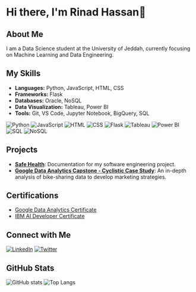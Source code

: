 # Hi there, I'm Rinad Hassan👋


## About Me

I am a Data Science student at the University of Jeddah, currently focusing on Machine Learning and Data Engineering.

## My Skills

- **Languages:** Python, JavaScript, HTML, CSS
- **Frameworks:** Flask
- **Databases:** Oracle, NoSQL
- **Data Visualization:** Tableau, Power BI
- **Tools:** Git, VS Code, Jupyter Notebook, BigQuery, SQL

![Python](https://img.shields.io/badge/Python-3776AB?style=for-the-badge&logo=python&logoColor=white)
![JavaScript](https://img.shields.io/badge/JavaScript-F7DF1E?style=for-the-badge&logo=javascript&logoColor=black)
![HTML](https://img.shields.io/badge/HTML-E34F26?style=for-the-badge&logo=html5&logoColor=white)
![CSS](https://img.shields.io/badge/CSS-1572B6?style=for-the-badge&logo=css3&logoColor=white)
![Flask](https://img.shields.io/badge/Flask-000000?style=for-the-badge&logo=flask&logoColor=white)
![Tableau](https://img.shields.io/badge/Tableau-E97627?style=for-the-badge&logo=tableau&logoColor=white)
![Power BI](https://img.shields.io/badge/Power_BI-F2C811?style=for-the-badge&logo=powerbi&logoColor=white)
![SQL](https://img.shields.io/badge/SQL-336791?style=for-the-badge&logo=postgresql&logoColor=white)
![NoSQL](https://img.shields.io/badge/NoSQL-4DB33D?style=for-the-badge&logo=mongodb&logoColor=white)

## Projects

- [**Safe Health**](https://github.com/RinDataz/SafeHealth-app): Documentation for my software engineering project.
- [**Google Data Analytics Capstone - Cyclistic Case Study**](https://github.com/RinDataz/Google-Data-Analytics-Capstone-Cyclistic-Case-Study): An in-depth analysis of bike-sharing data to develop marketing strategies.

## Certifications

- [Google Data Analytics Certificate](https://coursera.org/share/3c8c7619decfbb6975e228d841e1c7e7)
- [IBM AI Developer Certificate](https://coursera.org/share/3c8c7619decfbb6975e228d841e1c7e7)

## Connect with Me

[![LinkedIn](https://img.shields.io/badge/LinkedIn-0A66C2?style=for-the-badge&logo=linkedin&logoColor=white)](https://www.linkedin.com/in/renad-hassan-dataz/)
[![Twitter](https://img.shields.io/badge/Twitter-1DA1F2?style=for-the-badge&logo=twitter&logoColor=white)](https://x.com/RinDataz)

## GitHub Stats

![GitHub stats](https://github-readme-stats.vercel.app/api?username=RinDataz&show_icons=true&theme=tokyonight)
![Top Langs](https://github-readme-stats.vercel.app/api/top-langs/?username=RinDataz)
